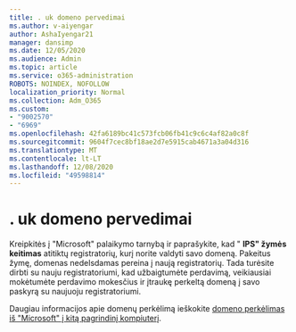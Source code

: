 ```yaml
---
title: . uk domeno pervedimai
ms.author: v-aiyengar
author: AshaIyengar21
manager: dansimp
ms.date: 12/05/2020
ms.audience: Admin
ms.topic: article
ms.service: o365-administration
ROBOTS: NOINDEX, NOFOLLOW
localization_priority: Normal
ms.collection: Adm_O365
ms.custom:
- "9002570"
- "6969"
ms.openlocfilehash: 42fa6189bc41c573fcb06fb41c9c6c4af82a0c8f
ms.sourcegitcommit: 9604f7cec8bf18ae2d7e5915cab4671a3a04d316
ms.translationtype: MT
ms.contentlocale: lt-LT
ms.lasthandoff: 12/08/2020
ms.locfileid: "49598814"
---
```

# <a name="uk-domain-transfers"></a>. uk domeno pervedimai

Kreipkitės į "Microsoft" palaikymo tarnybą ir paprašykite, kad " **IPS" žymės keitimas** atitiktų registratorių, kurį norite valdyti savo domeną. Pakeitus žymę, domenas nedelsdamas pereina į naują registratorių. Tada turėsite dirbti su nauju registratoriumi, kad užbaigtumėte perdavimą, veikiausiai mokėtumėte perdavimo mokesčius ir įtraukę perkeltą domeną į savo paskyrą su naujuoju registratoriumi.

Daugiau informacijos apie domenų perkėlimą ieškokite [domeno perkėlimas iš "Microsoft" į kitą pagrindinį kompiuterį](https://docs.microsoft.com/microsoft-365/admin/get-help-with-domains/transfer-a-domain-from-microsoft-to-another-host?view=o365-worldwide).
